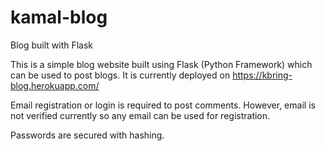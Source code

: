 # kamal-blog
Blog built with Flask

This is a simple blog website built using Flask (Python Framework) which can be used to post blogs. It is currently deployed on https://kbring-blog.herokuapp.com/ 

Email registration or login is required to post comments. However, email is not verified currently so any email can be used for registration. 

Passwords are secured with hashing. 


